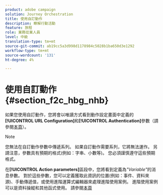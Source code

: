 ```yaml
---
product: adobe campaign
solution: Journey Orchestration
title: 使用自訂動作
description: 瞭解行動活動
feature: 旅程
role: 業務從業人員
level: 中級
translation-type: tm+mt
source-git-commit: ab19cc5a3d998d1178984c5028b1ba650d3e1292
workflow-type: tm+mt
source-wordcount: '131'
ht-degree: 4%

---
```



# 使用自訂動作 {#section_f2c_hbg_nhb}

如果您使用自訂動作，您將會以唯讀方式看到動作設定畫面中定義的&#x200B;**[!UICONTROL URL Configuration]**&#x200B;和&#x200B;**[!UICONTROL Authentication]**&#x200B;參數（請參閱[本頁](../action/about-custom-action-configuration.md)）。

>[!NOTE]
>
>您無法在自訂動作參數中傳遞系列。 如果自訂動作需要系列，它將無法運作。 另請注意，參數具有預期的格式(例如：字串、小數等)。 您必須謹慎遵守這些預期格式。

在&#x200B;**[!UICONTROL Action parameters]**&#x200B;區段中，您將看到定義為&#x200B;_&quot;Variable&quot;_&#x200B;的消息參數。 對於這些參數，您可以定義獲取此資訊的位置(例如：事件、資料來源)、手動傳遞值，或使用進階運算式編輯器來處理進階使用案例。 進階使用案例可以是資料操縱和其他函式使用。 請參閱[本頁](../expression/expressionadvanced.md)

